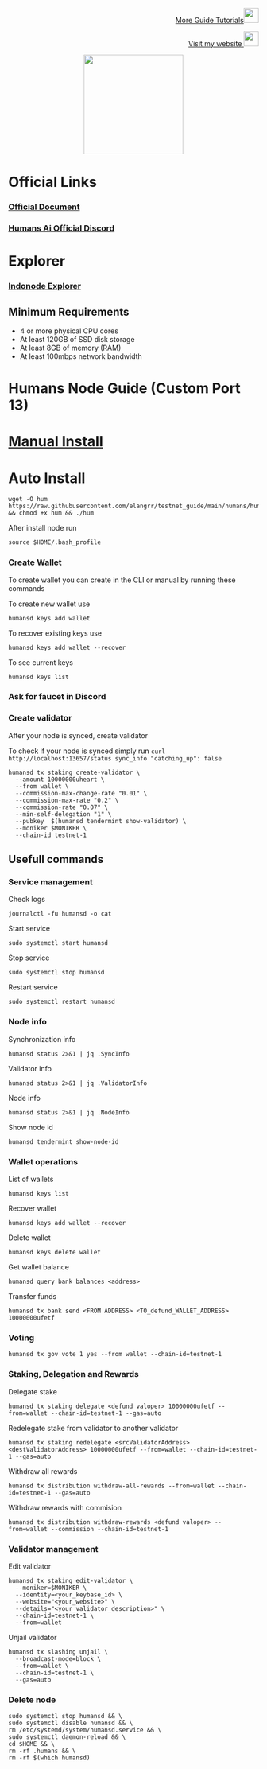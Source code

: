 <p style="font-size:14px" align="right">
<a href="https://github.com/elangrr/testnet_guide" target="_blank">More Guide Tutorials<img src="https://avatars.githubusercontent.com/u/34649601?v=4" width="30"/></a>
</p>

<p style="font-size:14px" align="right">
<a href="https://indonode.dev/" target="_blank">Visit my website <img src="https://avatars.githubusercontent.com/u/34649601?v=4" width="30"/></a>
</p>

<p align="center">
 <img height="200" height="auto" src="https://user-images.githubusercontent.com/34649601/209423077-9a15c401-77b2-4002-b75f-13d948f31c7d.png">


# Official Links
### [Official Document](https://docs.humans.zone/dev/cli/humansd-binary.html#)
### [Humans Ai Official Discord](https://discord.gg/humansdotai)

# Explorer
### [Indonode Explorer](https://explorer.indonode.dev/testnet-1/staking)

## Minimum Requirements 
- 4 or more physical CPU cores
- At least 120GB of SSD disk storage
- At least 8GB of memory (RAM)
- At least 100mbps network bandwidth

# Humans Node Guide (Custom Port 13)  
# [Manual Install](https://github.com/elangrr/testnet_guide/blob/main/humans/manual_install.md)
# Auto Install
```
wget -O hum https://raw.githubusercontent.com/elangrr/testnet_guide/main/humans/hum.sh && chmod +x hum && ./hum
```

After install node run 
```
source $HOME/.bash_profile
```

### Create Wallet 
To create wallet you can create in the CLI or manual by running these commands

To create new wallet use 
```
humansd keys add wallet
```

To recover existing keys use 
```
humansd keys add wallet --recover
```

To see current keys 
```
humansd keys list
```

### Ask for faucet in Discord

### Create validator
After your node is synced, create validator

To check if your node is synced simply run
`curl http://localhost:13657/status sync_info "catching_up": false`

```
humansd tx staking create-validator \
  --amount 10000000uheart \
  --from wallet \
  --commission-max-change-rate "0.01" \
  --commission-max-rate "0.2" \
  --commission-rate "0.07" \
  --min-self-delegation "1" \
  --pubkey  $(humansd tendermint show-validator) \
  --moniker $MONIKER \
  --chain-id testnet-1
```

## Usefull commands
### Service management
Check logs
```
journalctl -fu humansd -o cat
```

Start service
```
sudo systemctl start humansd
```

Stop service
```
sudo systemctl stop humansd
```

Restart service
```
sudo systemctl restart humansd
```

### Node info
Synchronization info
```
humansd status 2>&1 | jq .SyncInfo
```

Validator info
```
humansd status 2>&1 | jq .ValidatorInfo
```

Node info
```
humansd status 2>&1 | jq .NodeInfo
```

Show node id
```
humansd tendermint show-node-id
```

### Wallet operations
List of wallets
```
humansd keys list
```

Recover wallet
```
humansd keys add wallet --recover
```

Delete wallet
```
humansd keys delete wallet
```

Get wallet balance
```
humansd query bank balances <address>
```

Transfer funds
```
humansd tx bank send <FROM ADDRESS> <TO_defund_WALLET_ADDRESS> 10000000ufetf
```

### Voting
```
humansd tx gov vote 1 yes --from wallet --chain-id=testnet-1
```

### Staking, Delegation and Rewards
Delegate stake
```
humansd tx staking delegate <defund valoper> 10000000ufetf --from=wallet --chain-id=testnet-1 --gas=auto
```

Redelegate stake from validator to another validator
```
humansd tx staking redelegate <srcValidatorAddress> <destValidatorAddress> 10000000ufetf --from=wallet --chain-id=testnet-1 --gas=auto
```

Withdraw all rewards
```
humansd tx distribution withdraw-all-rewards --from=wallet --chain-id=testnet-1 --gas=auto
```

Withdraw rewards with commision
```
humansd tx distribution withdraw-rewards <defund valoper> --from=wallet --commission --chain-id=testnet-1
```

### Validator management
Edit validator
```
humansd tx staking edit-validator \
  --moniker=$MONIKER \
  --identity=<your_keybase_id> \
  --website="<your_website>" \
  --details="<your_validator_description>" \
  --chain-id=testnet-1 \
  --from=wallet
```

Unjail validator
```
humansd tx slashing unjail \
  --broadcast-mode=block \
  --from=wallet \
  --chain-id=testnet-1 \
  --gas=auto
```

### Delete node
```
sudo systemctl stop humansd && \
sudo systemctl disable humansd && \
rm /etc/systemd/system/humansd.service && \
sudo systemctl daemon-reload && \
cd $HOME && \
rm -rf .humans && \
rm -rf $(which humansd)
```
